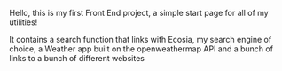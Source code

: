 Hello, this is my first Front End project, a simple start page for all of my utilities!

It contains a search function that links with Ecosia, my search engine of choice, a Weather app built on the openweathermap API and a bunch of links to a bunch of different websites

